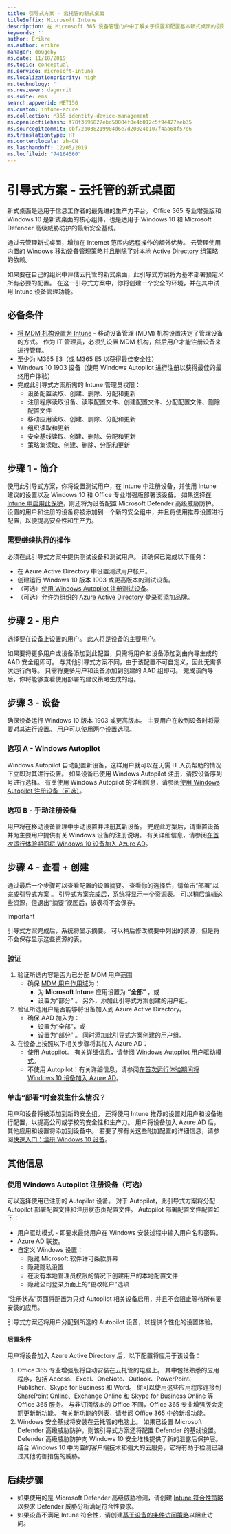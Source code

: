 ```yaml
---
title: 引导式方案 - 云托管的新式桌面
titleSuffix: Microsoft Intune
description: 在 Microsoft 365 设备管理门户中了解关于设置和配置基本新式桌面的引导式方案。
keywords: ''
author: Erikre
ms.author: erikre
manager: dougeby
ms.date: 11/18/2019
ms.topic: conceptual
ms.service: microsoft-intune
ms.localizationpriority: high
ms.technology: ''
ms.reviewer: dagerrit
ms.suite: ems
search.appverid: MET150
ms.custom: intune-azure
ms.collection: M365-identity-device-management
ms.openlocfilehash: f78f3696827ebd50084f0e4b012c5f94427eeb35
ms.sourcegitcommit: ebf72b038219904d6e7d20024b107f4aa68f57e6
ms.translationtype: HT
ms.contentlocale: zh-CN
ms.lasthandoff: 12/05/2019
ms.locfileid: "74164560"
---
```

# <a name="guided-scenario---cloud-managed-modern-desktop"></a>引导式方案 - 云托管的新式桌面

新式桌面是适用于信息工作者的最先进的生产力平台。 Office 365 专业增强版和 Windows 10 是新式桌面的核心组件，也是适用于 Windows 10 和 Microsoft Defender 高级威胁防护的最新安全基线。 

通过云管理新式桌面，增加在 Internet 范围内远程操作的额外优势。 云管理使用内置的 Windows 移动设备管理策略并且删除了对本地 Active Directory 组策略的依赖。 

如果要在自己的组织中评估云托管的新式桌面，此引导式方案将为基本部署预定义所有必要的配置。 在这一引导式方案中，你将创建一个安全的环境，并在其中试用 Intune 设备管理功能。 

## <a name="prerequisites"></a>必备条件
- [将 MDM 机构设置为 Intune](~/fundamentals/mdm-authority-set.md#set-mdm-authority-to-intune) - 移动设备管理 (MDM) 机构设置决定了管理设备的方式。 作为 IT 管理员，必须先设置 MDM 机构，然后用户才能注册设备来进行管理。
- 至少为 M365 E3（或 M365 E5 以获得最佳安全性）
- Windows 10 1903 设备（使用 Windows Autopilot 进行注册以获得最佳的最终用户体验）
- 完成此引导式方案所需的 Intune 管理员权限：
  - 设备配置读取、创建、删除、分配和更新
  - 注册程序读取设备、读取配置文件、创建配置文件、分配配置文件、删除配置文件
  - 移动应用读取、创建、删除、分配和更新
  - 组织读取和更新
  - 安全基线读取、创建、删除、分配和更新
  - 策略集读取、创建、删除、分配和更新

## <a name="step-1---introduction"></a>步骤 1 - 简介

使用此引导式方案，你将设置测试用户，在 Intune 中注册设备，并使用 Intune 建议的设置以及 Windows 10 和 Office 专业增强版部署该设备。 如果选择[在 Intune 中启用此保护](~/protect/advanced-threat-protection.md#enable-microsoft-defender-atp-in-intune)，则还将为设备配置 Microsoft Defender 高级威胁防护。 设置的用户和注册的设备将被添加到一个新的安全组中，并且将使用推荐设置进行配置，以便提高安全性和生产力。 

### <a name="what-you-will-need-to-continue"></a>需要继续执行的操作

必须在此引导式方案中提供测试设备和测试用户。 请确保已完成以下任务：
- 在 Azure Active Directory 中设置测试用户帐户。
- 创建运行 Windows 10 版本 1903 或更高版本的测试设备。
- （可选）[使用 Windows Autopilot 注册测试设备](~/enrollment/enrollment-autopilot.md#add-devices)。
- （可选）允许[为组织的 Azure Active Directory 登录页添加品牌](https://go.microsoft.com/fwlink/?linkid=2102455)。

## <a name="step-2---user"></a>步骤 2 - 用户

选择要在设备上设置的用户。 此人将是设备的主要用户。

如果要将更多用户或设备添加到此配置，只需将用户和设备添加到由向导生成的 AAD 安全组即可。 与其他引导式方案不同，由于该配置不可自定义，因此无需多次运行向导。 只需将更多用户和设备添加到创建的 AAD 组即可。 完成该向导后，你将能够查看使用部署的建议策略生成的组。 

## <a name="step-3---device"></a>步骤 3 - 设备

确保设备运行 Windows 10 版本 1903 或更高版本。  主要用户在收到设备时将需要对其进行设置。 用户可以使用两个设置选项。 

### <a name="option-a--windows-autopilot"></a>选项 A - Windows Autopilot
Windows Autopilot 自动配置新设备，这样用户就可以在无需 IT 人员帮助的情况下立即对其进行设置。 如果设备已使用 Windows Autopilot 注册，请按设备序列号进行选择。 有关使用 Windows Autopilot 的详细信息，请参阅[使用 Windows Autopilot 注册设备（可选）](~/fundamentals/guided-scenarios-cloud-managed-pc.md#register-device-with-windows-autopilot-optional)。

### <a name="option-b--manual-device-enrollment"></a>选项 B - 手动注册设备
用户将在移动设备管理中手动设置并注册其新设备。 完成此方案后，请重置设备并为主要用户提供有关 Windows 设备的注册说明。 有关详细信息，请参阅[在首次运行体验期间将 Windows 10 设备加入 Azure AD](https://docs.microsoft.com/azure/active-directory/devices/azuread-joined-devices-frx#joining-a-device)。

## <a name="step-4---review--create"></a>步骤 4 - 查看 + 创建

通过最后一个步骤可以查看配置的设置摘要。 查看你的选择后，请单击“部署”以完成引导式方案  。 引导式方案完成后，系统将显示一个资源表。 可以稍后编辑这些资源，但退出“摘要”视图后，该表将不会保存。

> [!IMPORTANT]
> 引导式方案完成后，系统将显示摘要。 可以稍后修改摘要中列出的资源，但是将不会保存显示这些资源的表。

### <a name="verification"></a>验证
1. 验证所选内容是否为已分配 MDM 用户范围
    - 确保 [MDM 用户作用域](~/enrollment/windows-enroll.md#enable-windows-10-automatic-enrollment)为：
        - 为 **Microsoft Intune** 应用设置为 **“全部”** ，或
        - 设置为“部分”  。 另外，添加此引导式方案创建的用户组。
2. 验证所选用户是否能够将设备加入到 Azure Active Directory。
    - 确保 AAD 加入为：
        - 设置为“全部”，或 
        - 设置为“部分”  。 同时添加此引导式方案创建的用户组。
3. 在设备上按照以下相关步骤将其加入 Azure AD：
    - 使用 Autopilot。 有关详细信息，请参阅 [Windows Autopilot 用户驱动模式](https://docs.microsoft.com/windows/deployment/windows-autopilot/user-driven)。
    - 不使用 Autopilot：有关详细信息，请参阅[在首次运行体验期间将 Windows 10 设备加入 Azure AD](https://docs.microsoft.com/azure/active-directory/devices/azuread-joined-devices-frx#joining-a-device)。

### <a name="what-happens-when-i-click-deploy"></a>单击“部署”时会发生什么情况？
用户和设备将被添加到新的安全组。 还将使用 Intune 推荐的设置对用户和设备进行配置，以提高公司或学校的安全性和生产力。 用户将设备加入 Azure AD 后，其他应用和设置将添加到设备中。 若要了解有关这些附加配置的详细信息，请参阅[快速入门：注册 Windows 10 设备](~/enrollment/quickstart-enroll-windows-device.md)。

## <a name="additional-information"></a>其他信息

### <a name="register-device-with-windows-autopilot-optional"></a>使用 Windows Autopilot 注册设备（可选）

可以选择使用已注册的 Autopilot 设备。 对于 Autopilot，此引导式方案将分配 Autopilot 部署配置文件和注册状态页配置文件。 Autopilot 部署配置文件配置如下：
- 用户驱动模式 - 即要求最终用户在 Windows 安装过程中输入用户名和密码。
- Azure AD 联接。
- 自定义 Windows 设置：
  - 隐藏 Microsoft 软件许可条款屏幕
  - 隐藏隐私设置 
  - 在没有本地管理员权限的情况下创建用户的本地配置文件
  - 隐藏公司登录页面上的“更改帐户”选项

“注册状态”页面将配置为只对 Autopilot 相关设备启用，并且不会阻止等待所有要安装的应用。

引导式方案还将用户分配到所选的 Autopilot 设备，以提供个性化的设置体验。

#### <a name="post-requisites"></a>后置条件
用户将设备加入 Azure Active Directory 后，以下配置将应用于该设备：
1. Office 365 专业增强版将自动安装在云托管的电脑上。 其中包括熟悉的应用程序，包括 Access、Excel、OneNote、Outlook、PowerPoint、Publisher、Skype for Business 和 Word。 你可以使用这些应用程序连接到 SharePoint Online、Exchange Online 和 Skype for Business Online 等 Office 365 服务。 与非订阅版本的 Office 不同，Office 365 专业增强版会定期更新新功能。 有关新功能的列表，请参阅 Office 365 中的新增功能。
2. Windows 安全基线将安装在云托管的电脑上。 如果已设置 Microsoft Defender 高级威胁防护，则该引导式方案还将配置 Defender 的基线设置。 Defender 高级威胁防护向 Windows 10 安全堆栈提供了新的泄露后保护层。 结合 Windows 10 中内置的客户端技术和强大的云服务，它将有助于检测已越过其他防御措施的威胁。 

## <a name="next-steps"></a>后续步骤

- 如果使用的是 Microsoft Defender 高级威胁检测，请创建 [Intune 符合性策略](~/protect/advanced-threat-protection.md#create-and-assign-the-compliance-policy)以要求 Defender 威胁分析满足符合性要求。
- 如果设备不满足 Intune 符合性，请创建[基于设备的条件访问策略](~/protect/advanced-threat-protection.md#create-a-conditional-access-policy)以阻止访问。
